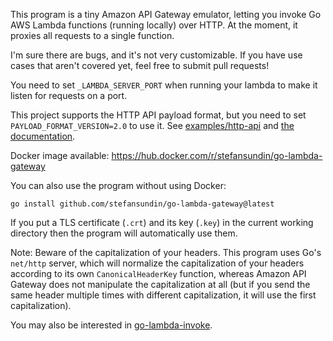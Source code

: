 This program is a tiny Amazon API Gateway emulator, letting you invoke Go AWS Lambda functions (running locally) over HTTP. At the moment, it proxies all requests to a single function.

I'm sure there are bugs, and it's not very customizable. If you have use cases that aren't covered yet, feel free to submit pull requests!

You need to set `_LAMBDA_SERVER_PORT` when running your lambda to make it listen for requests on a port.

This project supports the HTTP API payload format, but you need to set `PAYLOAD_FORMAT_VERSION=2.0` to use it. See [examples/http-api](examples/http-api) and [the documentation](https://docs.aws.amazon.com/apigateway/latest/developerguide/http-api-develop-integrations-lambda.html).

Docker image available: https://hub.docker.com/r/stefansundin/go-lambda-gateway

You can also use the program without using Docker:

```shell
go install github.com/stefansundin/go-lambda-gateway@latest
```

If you put a TLS certificate (`.crt`) and its key (`.key`) in the current working directory then the program will automatically use them.

Note: Beware of the capitalization of your headers. This program uses Go's `net/http` server, which will normalize the capitalization of your headers according to its own `CanonicalHeaderKey` function, whereas Amazon API Gateway does not manipulate the capitalization at all (but if you send the same header multiple times with different capitalization, it will use the first capitalization).

You may also be interested in [go-lambda-invoke](https://github.com/stefansundin/go-lambda-invoke).
